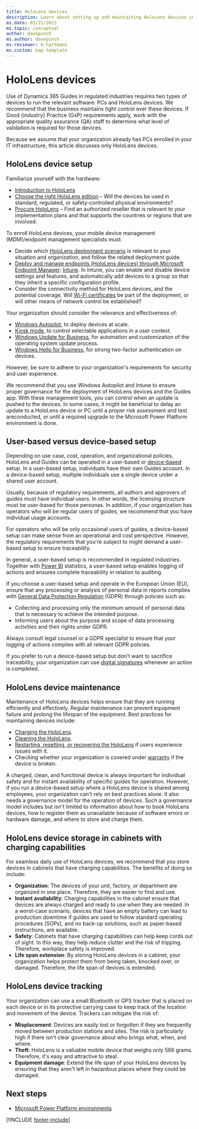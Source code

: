 ```yaml
---
title: HoloLens devices
description: Learn about setting up and maintaining HoloLens devices in a regulated industry.
ms.date: 03/21/2023
ms.topic: conceptual
author: davepinch
ms.author: davepinch
ms-reviewer: m-hartmann
ms.custom: bap-template
---
```


# HoloLens devices

Use of Dynamics 365 Guides in regulated industries requires two types of devices to run the relevant software: PCs and HoloLens devices. We recommend that the business maintains tight control over these devices. If Good \{industry\} Practice (GxP) requirements apply, work with the appropriate quality assurance (QA) staff to determine what level of validation is required for those devices.

Because we assume that your organization already has PCs enrolled in your IT infrastructure, this article discusses only HoloLens devices.

## HoloLens device setup

Familiarize yourself with the hardware:

- [Introduction to HoloLens](/hololens/hololens2-hardware)
- [Choose the right HoloLens edition](/hololens/hololens2-options) – Will the devices be used in standard, regulated, or safety-controlled physical environments?
- [Procure HoloLens](/hololens/hololens2-purchase) – Find an authorized reseller that is relevant to your implementation plans and that supports the countries or regions that are involved.

To enroll HoloLens devices, your mobile device management (MDM)/endpoint management specialists must:

- Decide which [HoloLens deployment scenario](/hololens/hololens-requirements#scenario-a) is relevant to your situation and organization, and follow the related deployment guide.
- [Deploy and manage endpoints (HoloLens devices) through Microsoft Endpoint Manager](/hololens/hololens-mdm-configure): [Intune](/mem/endpoint-manager-overview). In Intune, you can enable and disable device settings and features, and automatically add devices to a group so that they inherit a specific configuration profile.
- Consider the connectivity method for HoloLens devices, and the potential coverage. Will [Wi-Fi certificates](/hololens/hololens-certificates-network) be part of the deployment, or will other means of network control be established?

Your organization should consider the relevance and effectiveness of:

- [Windows Autopilot](/hololens/hololens2-autopilot), to deploy devices at scale.
- [Kiosk mode](/hololens/hololens-kiosk), to control selectable applications in a user context.
- [Windows Update for Business](/mem/intune/protect/windows-update-for-business-configure), for automation and customization of the operating system update process.
- [Windows Hello for Business](/windows/security/identity-protection/hello-for-business/hello-overview), for strong two-factor authentication on devices.

However, be sure to adhere to your organization's requirements for security and user experience.

We recommend that you use Windows Autopilot and Intune to ensure proper governance for the deployment of HoloLens devices and the Guides app. With these management tools, you can control when an update is pushed to the devices. In some cases, it might be beneficial to delay an update to a HoloLens device or PC until a proper risk assessment and test areconducted, or until a required upgrade to the Microsoft Power Platform environment is done.

## User-based versus device-based setup

Depending on use case, cost, operation, and organizational policies, HoloLens and Guides can be operated in a user-based or [device-based](../device-license.md) setup. In a user-based setup, individuals have their own Guides account. In a device-based setup, multiple individuals use a single device under a shared user account.

Usually, because of regulatory requirements, all authors and approvers of guides must have individual users. In other words, the licensing structure must be user-based for those personas. In addition, if your organization has operators who will be regular users of guides, we recommend that you have individual usage accounts.

For operators who will be only occasional users of guides, a device-based setup can make sense from an operational and cost perspective. However, the regulatory requirements that you're subject to might demand a user-based setup to ensure traceability.

In general, a user-based setup is recommended in regulated industries. Together with [Power BI](/power-bi/) statistics, a user-based setup enables logging of actions and ensures complete traceability in relation to auditing.

If you choose a user-based setup and operate in the European Union (EU), ensure that any processing or analysis of personal data in reports complies with [General Data Protection Regulation](https://eur-lex.europa.eu/legal-content/EN/TXT/?uri=CELEX%3A32016R0679) (GDPR) through policies such as:

- Collecting and processing only the minimum amount of personal data that is necessary to achieve the intended purpose.
- Informing users about the purpose and scope of data processing activities and their rights under GDPR.

Always consult legal counsel or a GDPR specialist to ensure that your logging of actions complies with all relevant GDPR policies.

If you prefer to run a device-based setup but don't want to sacrifice traceability, your organization can use [digital signatures](electronic-records-and-electronic-signature.md) whenever an action is completed.

## HoloLens device maintenance

Maintenance of HoloLens devices helps ensure that they are running efficiently and effectively. Regular maintenance can prevent equipment failure and prolong the lifespan of the equipment. Best practices for maintaining devices include:

- [Charging the HoloLens](/hololens/hololens2-charging).
- [Cleaning the HoloLens](/hololens/hololens2-maintenance).
- [Restarting, resetting, or recovering the HoloLens](/hololens/hololens-recovery) if users experience issues with it.
- Checking whether your organization is covered under [warranty](https://support.microsoft.com/warranty) if the device is broken.

A charged, clean, and functional device is always important for individual safety and for instant availability of specific guides for operation. However, if you run a device-based setup where a HoloLens device is shared among employees, your organization can't rely on best practices alone. It also needs a governance model for the operation of devices. Such a governance model includes but isn't limited to information about how to book HoloLens devices, how to register them as unavailable because of software errors or hardware damage, and where to store and charge them.

## HoloLens device storage in cabinets with charging capabilities

For seamless daily use of HoloLens devices, we recommend that you store devices in cabinets that have charging capabilities. The benefits of doing so include:

- **Organization**: The devices of your unit, factory, or department are organized in one place. Therefore, they are easier to find and use.
- **Instant availability**: Charging capabilities in the cabinet ensure that devices are always charged and ready to use when they are needed. In a worst-case scenario, devices that have an empty battery can lead to production downtime if guides are used to follow standard operating procedures (SOPs), and no back-up solutions, such as paper-based instructions, are available.
- **Safety**: Cabinets that have charging capabilities can help keep cords out of sight. In this way, they help reduce clutter and the risk of tripping. Therefore, workplace safety is improved.
- **Life span extension**: By storing HoloLens devices in a cabinet, your organization helps protect them from being taken, knocked over, or damaged. Therefore, the life span of devices is extended.

## HoloLens device tracking

Your organization can use a small Bluetooth or GPS tracker that is placed on each device or in its protective carrying case to keep track of the location and movement of the device. Trackers can mitigate the risk of:

- **Misplacement**: Devices are easily lost or forgotten if they are frequently moved between production stations and sites. The risk is particularly high if there isn't clear governance about who brings what, when, and where.
- **Theft**: HoloLens is a valuable mobile device that weighs only 566 grams. Therefore, it's easy and attractive to steal.
- **Equipment damage**: Extend the life span of your HoloLens devices by ensuring that they aren't left in hazardous places where they could be damaged.

## Next steps

- [Microsoft Power Platform environments](power-platform-environments.md)

[!INCLUDE [footer-include](../../includes/footer-banner.md)]
